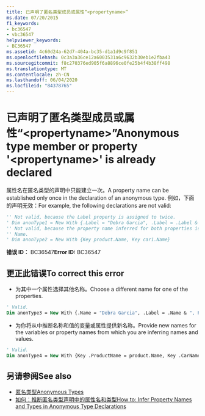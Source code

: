 ```yaml
---
title: 已声明了匿名类型成员或属性“<propertyname>”
ms.date: 07/20/2015
f1_keywords:
- bc36547
- vbc36547
helpviewer_keywords:
- BC36547
ms.assetid: 4c60d24a-62d7-404a-bc35-d1a1d9c9f851
ms.openlocfilehash: 0c3a3a36ce12a6003531a6c9632b30eb1e2fba43
ms.sourcegitcommit: f8c270376ed905f6a8896ce0fe25b4f4b38ff498
ms.translationtype: MT
ms.contentlocale: zh-CN
ms.lasthandoff: 06/04/2020
ms.locfileid: "84378765"
---
```

# <a name="anonymous-type-member-or-property-propertyname-is-already-declared"></a><span data-ttu-id="a14bd-102">已声明了匿名类型成员或属性“\<propertyname>”</span><span class="sxs-lookup"><span data-stu-id="a14bd-102">Anonymous type member or property '\<propertyname>' is already declared</span></span>
<span data-ttu-id="a14bd-103">属性名在匿名类型的声明中只能建立一次。</span><span class="sxs-lookup"><span data-stu-id="a14bd-103">A property name can be established only once in the declaration of an anonymous type.</span></span> <span data-ttu-id="a14bd-104">例如，下面的声明无效：</span><span class="sxs-lookup"><span data-stu-id="a14bd-104">For example, the following declarations are not valid:</span></span>  
  
```vb  
'' Not valid, because the Label property is assigned to twice.  
' Dim anonType1 = New With {.Label = "Debra Garcia", .Label = .Label & ", President"}  
'' Not valid, because the property name inferred for both properties is  
'' Name.  
' Dim anonType2 = New With {Key product.Name, Key car1.Name}  
```  
  
 <span data-ttu-id="a14bd-105">**错误 ID：** BC36547</span><span class="sxs-lookup"><span data-stu-id="a14bd-105">**Error ID:** BC36547</span></span>  
  
## <a name="to-correct-this-error"></a><span data-ttu-id="a14bd-106">更正此错误</span><span class="sxs-lookup"><span data-stu-id="a14bd-106">To correct this error</span></span>  
  
- <span data-ttu-id="a14bd-107">为其中一个属性选择其他名称。</span><span class="sxs-lookup"><span data-stu-id="a14bd-107">Choose a different name for one of the properties.</span></span>  
  
```vb  
' Valid.  
Dim anonType3 = New With {.Name = "Debra Garcia", .Label = .Name & ", President"}  
```  
  
- <span data-ttu-id="a14bd-108">为你将从中推断名称和值的变量或属性提供新名称。</span><span class="sxs-lookup"><span data-stu-id="a14bd-108">Provide new names for the variables or property names from which you are inferring names and values.</span></span>  
  
```vb  
' Valid.  
Dim anonType4 = New With {Key .ProductName = product.Name, Key .CarName = car1.Name}  
```  
  
## <a name="see-also"></a><span data-ttu-id="a14bd-109">另请参阅</span><span class="sxs-lookup"><span data-stu-id="a14bd-109">See also</span></span>

- [<span data-ttu-id="a14bd-110">匿名类型</span><span class="sxs-lookup"><span data-stu-id="a14bd-110">Anonymous Types</span></span>](../programming-guide/language-features/objects-and-classes/anonymous-types.md)
- [<span data-ttu-id="a14bd-111">如何：推断匿名类型声明中的属性名和类型</span><span class="sxs-lookup"><span data-stu-id="a14bd-111">How to: Infer Property Names and Types in Anonymous Type Declarations</span></span>](../programming-guide/language-features/objects-and-classes/how-to-infer-property-names-and-types-in-anonymous-type-declarations.md)
